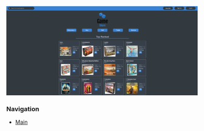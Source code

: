 <img src='./public/game-share-splash.png' alt='game-share-splash' />


### Navigation
* [Main](../README.md)
